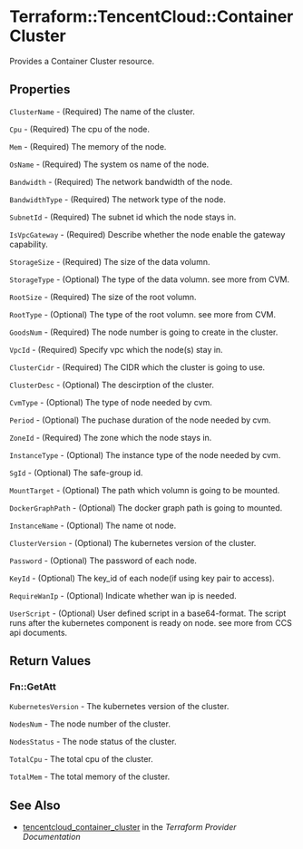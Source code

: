 # Terraform::TencentCloud::ContainerCluster

Provides a Container Cluster resource.

## Properties

`ClusterName` - (Required) The name of the cluster.

`Cpu` - (Required) The cpu of the node.

`Mem` - (Required) The memory of the node.

`OsName` - (Required) The system os name of the node.

`Bandwidth` - (Required) The network bandwidth of the node.

`BandwidthType` - (Required) The network type of the node.

`SubnetId` - (Required) The subnet id which the node stays in.

`IsVpcGateway` - (Required) Describe whether the node enable the gateway capability.

`StorageSize` - (Required) The size of the data volumn.

`StorageType` - (Optional) The type of the data volumn. see more from CVM.

`RootSize` - (Required) The size of the root volumn.

`RootType` - (Optional) The type of the root volumn. see more from CVM.

`GoodsNum` - (Required) The node number is going to create in the cluster.

`VpcId` - (Required) Specify vpc which the node(s) stay in.

`ClusterCidr` - (Required) The CIDR which the cluster is going to use.

`ClusterDesc` - (Optional) The descirption of the cluster.

`CvmType` - (Optional) The type of node needed by cvm.

`Period` - (Optional) The puchase duration of the node needed by cvm.

`ZoneId` - (Required) The zone which the node stays in.

`InstanceType` - (Optional) The instance type of the node needed by cvm.

`SgId` - (Optional) The safe-group id.

`MountTarget` - (Optional) The path which volumn is going to be mounted.

`DockerGraphPath` - (Optional) The docker graph path is going to mounted.

`InstanceName` - (Optional) The name ot node.

`ClusterVersion` - (Optional) The kubernetes version of the cluster.

`Password` - (Optional) The password of each node.

`KeyId` - (Optional) The key_id of each node(if using key pair to access).

`RequireWanIp` - (Optional) Indicate whether wan ip is needed.

`UserScript` - (Optional) User defined script in a base64-format. The script runs after the kubernetes component is ready on node. see more from CCS api documents.


## Return Values

### Fn::GetAtt

`KubernetesVersion` - The kubernetes version of the cluster.

`NodesNum` - The node number of the cluster.

`NodesStatus` - The node status of the cluster.

`TotalCpu` - The total cpu of the cluster.

`TotalMem` - The total memory of the cluster.

## See Also

* [tencentcloud_container_cluster](https://www.terraform.io/docs/providers/tencentcloud/r/container_cluster.html) in the _Terraform Provider Documentation_